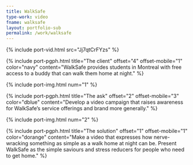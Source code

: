 ```yaml
---
title: WalkSafe
type-work: video
fname: walksafe
layout: portfolio-sub
permalink: /work/walksafe
---
```


{% include port-vid.html src="Jj7qtCrFYzs" %}

{% include port-pgph.html title="The client" offset="4" offset-mobile="1" color="navy" content="WalkSafe provides students in Montreal with free access to a buddy that can walk them home at night." %}

{% include port-img.html num="1" %}

{% include port-pgph.html title="The ask" offset="2" offset-mobile="3" color="dblue" content="Develop a video campaign that raises awareness for WalkSafe’s service offerings and brand more generally." %}

{% include port-img.html num="2" %}

{% include port-pgph.html title="The solution" offset="1" offset-mobile="1" color="dorange" content="Make a video that expresses how nerve-wracking something as simple as a walk home at night can be. Present WalkSafe as the simple saviours and stress reducers for people who need to get home." %}
